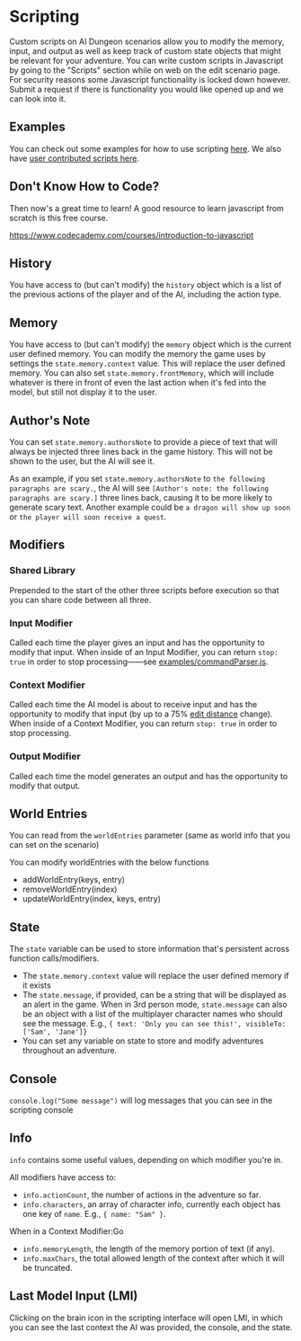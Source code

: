 # Scripting

Custom scripts on AI Dungeon scenarios allow you to modify the memory, input, and output as well as keep track of custom state objects that might be relevant for your adventure. You can write custom scripts in Javascript by going to the "Scripts" section while on web on the edit scenario page. For security reasons some Javascript functionality is locked down however. Submit a request if there is functionality you would like opened up and we can look into it.

## Examples 
You can check out some examples for how to use scripting [here](examples). We also have [user contributed scripts here](contributed).

## Don't Know How to Code?
Then now's a great time to learn! A good resource to learn javascript from scratch is this free course.

https://www.codecademy.com/courses/introduction-to-javascript

## History
You have access to (but can't modify) the `history` object which is a list of the previous actions of the player and of the AI, including the action type.

## Memory
You have access to (but can't modify) the `memory` object which is the current user defined memory.
You can modify the memory the game uses by settings the `state.memory.context` value. This will replace the user defined memory.
You can also set `state.memory.frontMemory`, which will include whatever is there in front of even the last action when it's fed into the model, but still not display it to the user.

## Author's Note
You can set `state.memory.authorsNote` to provide a piece of text that will always be injected three lines back in the game history. This will not be shown to the user, but the AI will see it.

As an example, if you set `state.memory.authorsNote` to `the following paragraphs are scary.`, the AI will see `[Author's note: the following paragraphs are scary.]` three lines back, causing it to be more likely to generate scary text. Another example could be `a dragon will show up soon` or `the player will soon receive a quest`.

## Modifiers

### Shared Library
Prepended to the start of the other three scripts before execution so that you can share code between all three.

### Input Modifier
Called each time the player gives an input and has the opportunity to modify that input. When inside of an Input Modifier,
you can return `stop: true` in order to stop processing——see [examples/commandParser.js](examples/commandParser.js).

### Context Modifier
Called each time the AI model is about to receive input and has the opportunity to modify that input (by up to a 75% [edit distance](https://en.wikipedia.org/wiki/Levenshtein_distance) change).
When inside of a Context Modifier, you can return `stop: true` in order to stop processing.

### Output Modifier
Called each time the model generates an output and has the opportunity to modify that output. 

## World Entries
You can read from the `worldEntries` parameter (same as world info that you can set on the scenario)

You can modify worldEntries with the below functions
* addWorldEntry(keys, entry)
* removeWorldEntry(index)
* updateWorldEntry(index, keys, entry)

## State
The `state` variable can be used to store information that's persistent across function calls/modifiers. 
* The `state.memory.context` value will replace the user defined memory if it exists
* The `state.message`, if provided, can be a string that will be displayed as an alert in the game.
  When in 3rd person mode, `state.message` can also be an object with a list of the multiplayer character names
  who should see the message. E.g., `{ text: 'Only you can see this!', visibleTo: ['Sam', 'Jane']}`
* You can set any variable on state to store and modify adventures throughout an adventure.

## Console
`console.log("Some message")` will log messages that you can see in the scripting console

## Info

`info` contains some useful values, depending on which modifier you're in.

All modifiers have access to:
- `info.actionCount`, the number of actions in the adventure so far.
- `info.characters`, an array of character info, currently each object has one key of `name`. E.g., `{ name: "Sam" }`.

When in a Context Modifier:Go
- `info.memoryLength`, the length of the memory portion of text (if any).
- `info.maxChars`, the total allowed length of the context after which it will be truncated.

## Last Model Input (LMI)
Clicking on the brain icon in the scripting interface will open LMI, in which you can see the last context the AI was provided, the console, and the state.
